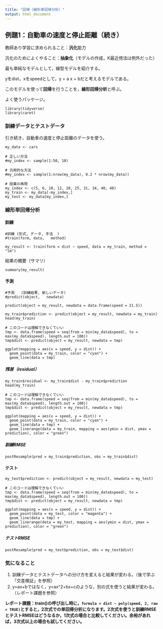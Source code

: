 ```yaml
---
title: "回帰（線形単回帰分析）"
output: html_document
---
```


## 例題1：⾃動⾞の速度と停⽌距離（続き）

教師あり学習に求められること：**汎化**能力

汎化のためによくやること：**抽象化**（モデルの作成，K最近傍法は例外だった）

最も単純なモデルとして，線型モデルを紹介する。

yをdist，xをspeedとして，y = a x + bだと考えるモデルである。

このモデルを使って**回帰**を行うことを，**線形回帰分析**と呼ぶ。

よく使うパッケージ。

```{r}
library(tidyverse)
library(caret)
```

### 訓練データとテストデータ

引き続き，⾃動⾞の速度と停⽌距離のデータを使う。

```{r}
my_data <- cars
```

```{r}
# 正しい方法
#my_index <- sample(1:50, 10)

# 汎用的な方法
#my_index <- sample(1:nrow(my_data), 0.2 * nrow(my_data))

# 授業の再現
my_index <- c(5, 6, 10, 12, 20, 25, 31, 34, 40, 48)
my_train <- my_data[-my_index,]
my_test <- my_data[my_index,]
```

### 線形単回帰分析

#### 訓練

```{r}
#訓練 (形式, データ, 手法  )
#train(form, data,   method)

my_result <- train(form = dist ~ speed, data = my_train, method = "lm") 
```

結果の概要（サマリ）

```{r}
summary(my_result)
```

#### 予測

```{r}
#予測   (訓練結果, 新しいデータ)
#predict(object,   newdata)

predict(object = my_result, newdata = data.frame(speed = 21.5))
```

```{r}
my_train$prediction <- predict(object = my_result, newdata = my_train)
head(my_train)
```

```{r}
# このコードは理解できなくていい
tmp <- data.frame(speed = seq(from = min(my_data$speed), to = max(my_data$speed), length.out = 100))
tmp$dist <- predict(object = my_result, newdata = tmp)

ggplot(mapping = aes(x = speed, y = dist)) +
  geom_point(data = my_train, color = "cyan") +
  geom_line(data = tmp)
```

##### 残差（residual）

```{r}
my_train$residual <- my_train$dist - my_train$prediction
head(my_train)
```

```{r}
# このコードは理解できなくていい
tmp <- data.frame(speed = seq(from = min(my_data$speed), to = max(my_data$speed), length.out = 100))
tmp$dist <- predict(object = my_result, newdata = tmp)

ggplot(mapping = aes(x = speed, y = dist)) +
  geom_point(data = my_train, color = "cyan") +
  geom_line(data = tmp) +
  geom_linerange(data = my_train, mapping = aes(ymin = dist, ymax = prediction), color = "green")
```

##### 訓練RMSE

```{r}
postResample(pred = my_train$prediction, obs = my_train$dist)
```

#### テスト

```{r}
my_test$prediction <- predict(object = my_result, newdata = my_test)
```

```{r}
# このコードは理解できなくていい
tmp <- data.frame(speed = seq(from = min(my_data$speed), to = max(my_data$speed), length.out = 100))
tmp$dist <- predict(object = my_result, newdata = tmp)

ggplot(mapping = aes(x = speed, y = dist)) +
  geom_point(data = my_test, color = "magenta") +
  geom_line(data = tmp) +
  geom_linerange(data = my_test, mapping = aes(ymin = dist, ymax = prediction), color = "green")
```

##### テストRMSE

```{r}
postResample(pred = my_test$prediction, obs = my_test$dist)
```

### 気になること

1. 訓練データとテストデータへの分け方を変えると結果が変わる。（後で学ぶ「交差検証」を参照）
1. y=ax+bではなく，y=ax^2+bx+cのような，別の式を使うと結果が変わる。（レポート課題を参照）

**レポート課題：train()の呼び出し時に，`formula = dist ~ poly(speed, 2, raw = TRUE)`とすると，2次式での単回帰分析になります。2次式を使うと訓練RMSEとテストRMSEはどうなるか，1次式の場合と比較してください。余裕があれば，3次式以上の場合も試してください。**


